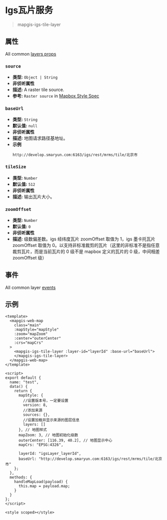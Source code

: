 # Igs瓦片服务

> mapgis-igs-tile-layer

## 属性

All common [layers props](/zh/api/Layers/README.md#props)

### `source`

- **类型:** `Object | String`
- **非侦听属性**
- **描述:** A raster tile source.
- **参考:** `Raster source` in [Mapbox Style Spec](https://docs.mapbox.com/mapbox-gl-js/style-spec/#sources-raster)

### `baseUrl`

- **类型:** `String`
- **默认值:** `null`
- **非侦听属性**
- **描述:** 地图请求路径基地址。
- **示例**
  ```
  http://develop.smaryun.com:6163/igs/rest/mrms/tile/北京市
  ```

### `tileSize`

- **类型:** `Number`
- **默认值:** `512`
- **非侦听属性**
- **描述:** 输出瓦片大小。

### `zoomOffset`

- **类型:** `Number`
- **默认值:** `0`
- **非侦听属性**
- **描述:** 级数偏差数。igs 经纬度瓦片 zoomOffset 取值为 1，igs 墨卡托瓦片 zoomOffset 取值为 0。以支持非标准裁剪的瓦片（这里的非标准不是指任意裁剪瓦片，而是当前瓦片的 0 级不是 mapbox 定义的瓦片的 0 级，中间相差 zoomOffset 级）

## 事件

All common layer [events](/zh/api/Layers/#events)

## 示例

```vue
<template>
  <mapgis-web-map
    class="main"
    :mapStyle="mapStyle"
    :zoom="mapZoom"
    :center="outerCenter"
    :crs="mapCrs"
  >
    <mapgis-igs-tile-layer :layer-id="layerId" :base-url="baseUrl">
    </mapgis-igs-tile-layer>
  </mapgis-web-map>
</template>

<script>
export default {
  name: "test",
  data() {
    return {
      mapStyle: {
        //设置版本号，一定要设置
        version: 8,
        //添加来源
        sources: {},
        //设置加载并显示来源的图层信息
        layers: []
      }, // 地图样式
      mapZoom: 3, // 地图初始化级数
      outerCenter: [116.39, 40.2], // 地图显示中心
      mapCrs: "EPSG:4326",

      layerId: "igsLayer_layerId",
      baseUrl: "http://develop.smaryun.com:6163/igs/rest/mrms/tile/北京市"
    };
  },
  methods: {
    handleMapLoad(payload) {
      this.map = payload.map;
    }
  }
};
</script>

<style scoped></style>
```
